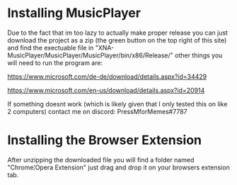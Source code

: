 # Installing MusicPlayer
Due to the fact that im too lazy to actually make proper release you can just download the project as a zip (the green button on the top right of this site) and find the 
exectuable file in "XNA-MusicPlayer/MusicPlayer/MusicPlayer/bin/x86/Release/" other things you will need to run the program are: 

https://www.microsoft.com/de-de/download/details.aspx?id=34429

https://www.microsoft.com/en-us/download/details.aspx?id=20914

If something doesnt work (which is likely given that I only tested this on like 2 computers) contact me on discord: PressMforMemes#7787
# Installing the Browser Extension
After unzipping the downloaded file you will find a folder named "Chrome¦Opera Extension" just drag and drop it on your browsers extension tab.
